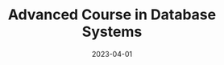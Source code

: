 ---
title: "Advanced Course in Database Systems"
collection: teaching
type: "Graduate course"
permalink: /teaching/2023-keio-spring-adb
venue: "Keio University"
date: 2023-04-01
location: "Kanagawa, Japan"
---